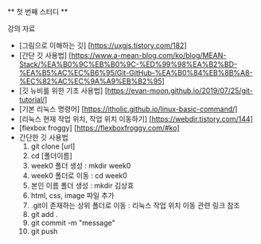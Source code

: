 ** 첫 번째 스터디 **

강의 자료

- [그림으로 이해하는 깃] [https://uxgjs.tistory.com/182]
- [간단 깃 사용법] [https://www.a-mean-blog.com/ko/blog/MEAN-Stack/%EA%B0%9C%EB%B0%9C-%ED%99%98%EA%B2%BD-%EA%B5%AC%EC%B6%95/Git-GitHub-%EA%B0%84%EB%8B%A8-%EC%82%AC%EC%9A%A9%EB%B2%95]
- [깃 뉴비를 위한 기초 사용법] [https://evan-moon.github.io/2019/07/25/git-tutorial/]
- [기본 리눅스 명령어] [https://itholic.github.io/linux-basic-command/]
- [리눅스 현재 작업 위치, 작업 위치 이동하기] [https://webdir.tistory.com/144]
- [flexbox froggy] [https://flexboxfroggy.com/#ko]
- 간단한 깃 사용법
  1. git clone [url]
  2. cd [폴더이름]
  3. week0 폴더 생성 : mkdir week0
  4. week0 폴더로 이동 : cd week0
  5. 본인 이름 폴더 생성 : mkdir 김상효
  6. html, css, image 파일 추가
  7. .git이 존재하는 상위 폴더로 이동 : 리눅스 작업 위치 이동 관련 링크 참조
  8. git add .
  9. git commit -m "message"
  10. git push
